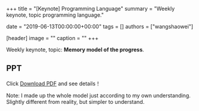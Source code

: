 +++
title = "[Keynote] Programming Language"
summary = "Weekly keynote, topic programming language."

date = "2019-06-13T00:00:00+00:00"
tags = []
authors = ["wangshaowei"]

[header]
image = ""
caption = ""
+++

Weekly keynote, topic: **Memory model of the progress**.

## PPT

Click [Download PDF]( https://cdn.coden.hk/c422/weekly-keynote/2019-06-13-wangshaowei/每周分享-王绍威.pdf) and see details！

Note: I made up the whole model just according to my own understanding. Slightly different from reality, but simpler to understand.

